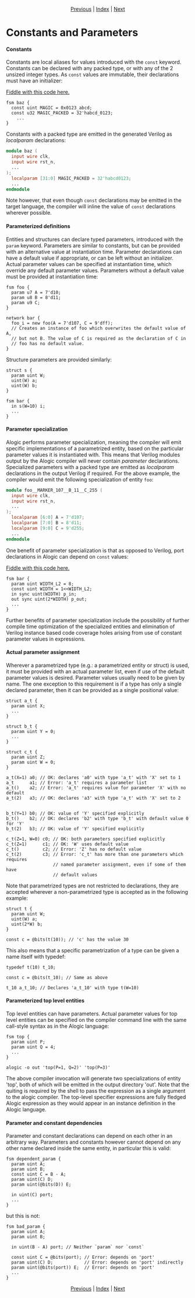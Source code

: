 <p align="center">
<a href="ports.md">Previous</a> |
<a href="index.md">Index</a> |
<a href="fsms.md">Next</a>
</p>

# Constants and Parameters

#### Constants

Constants are local aliases for values introduced with the `const`
keyword. Constants can be declared with any packed type, or with any of
the 2 unsized integer types. As `const` values are immutable, their
declarations must have an initializer:

<a href="http://afiddle.argondesign.com/?example=params_constants.alogic">Fiddle with this code here.</a>

```
fsm baz {
  const uint MAGIC = 0x0123_abcd;
  const u32 MAGIC_PACKED = 32'habcd_0123;
	...
}
```

Constants with a packed type are emitted in the generated Verilog as
_localparam_ declarations:

```verilog
module baz (
  input wire clk,
  input wire rst_n,
  ...
);
  localparam [31:0] MAGIC_PACKED = 32'habcd0123;
  ...
endmodule
```

Note however, that even though `const` declarations may be emitted in
the target language, the compiler will inline the value of `const`
declarations wherever possible.

#### Parameterized definitions

Entities and structures can declare typed parameters, introduced with the
`param` keyword. Parameters are similar to constants, but can be provided
with an alternative value at instantiation time. Parameter declarations can
have a default value if appropriate, or can be left without an
initializer. Actual parameter values can be specified at instantiation
time, which override any default parameter values. Parameters without a
default value must be provided at instantiation time:

```
fsm foo {
  param u7 A = 7'd10;
  param u8 B = 8'd11;
  param u9 C;
}

network bar {
  foo_i = new foo(A = 7'd107, C = 9'dff);
  // Creates an instance of foo which overwrites the default value of A,
  // but not B. The value of C is required as the declaration of C in
  // foo has no default value.
}
```

Structure parameters are provided similarly:

```
struct s {
  param uint W;
  uint(W) a;
  uint(W) b;
}

fsm bar {
  in s(W=10) i;
  ...
}
```

#### Parameter specialization

Alogic performs parameter specialization, meaning the compiler will emit
specific implementations of a parametrized entity, based on the
particular parameter values it is instantiated with. This means that
Verilog modules output by the Alogic compiler will never contain
_parameter_ declarations. Specialized parameters with a packed type are
emitted as _localparam_ declarations in the output Verilog if required.
For the above example, the compiler would emit the following specialization
of entity `foo`:

```verilog
module foo__MARKER_107__B_11__C_255 (
  input wire clk,
  input wire rst_n,
  ...
);
  localparam [6:0] A = 7'd107;
  localparam [7:0] B = 8'd11;
  localparam [9:0] C = 9'd255;
  ...
endmodule
```

One benefit of parameter specialization is that as opposed to Verilog,
port declarations in Alogic can depend on `const` values:

<a href="http://afiddle.argondesign.com/?example=params_port_declarations.alogic">Fiddle with this code here.</a>

```
fsm bar {
  param uint WIDTH_L2 = 8;
  const uint WIDTH = 1<<WIDTH_L2;
  in sync uint(WIDTH) p_in;
  out sync uint(2*WIDTH) p_out;
  ...
}
```

Further benefits of parameter specialization include the possibility of
further compile time optimization of the specialized entities and
elimination of Verilog instance based code coverage holes arising from
use of constant parameter values in expressions.

#### Actual parameter assignment

Wherever a parametrized type (e.g.: a parametrized entity or struct) is
used, it must be provided with an actual parameter list, even if use of
the default parameter values is desired. Parameter values usually need to
be given by name. The one exception to this requirement is if a type has
only a single declared parameter, then it can be provided as a single
positional value:

```
struct a_t {
  param uint X;
  ...
}

struct b_t {
  param uint Y = 0;
  ...
}

struct c_t {
  param uint Z;
  param uint W = 0;
}

a_t(X=1) a0; // OK: declares 'a0' with type 'a_t' with 'X' set to 1
a_t      a1; // Error: 'a_t' requires a parameter list
a_t()    a2; // Error: 'a_t' requires value for parameter 'X' with no default
a_t(2)   a3; // OK: declares 'a3' with type 'a_t' with 'X' set to 2


b_t(Y=1) b0; // OK: value of 'Y' specified explicitly
b_t()    b2; // OK: declares 'b2' with type 'b_t' with default value 0 for 'Y'
b_t(2)   b3; // OK: value of 'Y' specified explicitly

c_t(Z=1, W=0) c0; // OK: both parameters specified explicitly
c_t(Z=1)      c1; // OK: 'W' uses default value
c_t()         c2; // Error: 'Z' has no default value
c_t(2)        c3; // Error: 'c_t' has more than one parameters which requires
                  // named parameter assignment, even if some of them have
                  // default values
```

Note that parametrized types are not restricted to declarations, they are
accepted wherever a non-parametrized type is accepted as in the following
example:

```
struct t {
  param uint W;
  uint(W) a;
  uint(2*W) b;
}

const c = @bits(t(10)); // 'c' has the value 30
```

This also means that a specific parametrization of a type can be given
a name itself with typedef:

```
typedef t(10) t_10;

const c = @bits(t_10); // Same as above

t_10 a_t_10; // Declares 'a_t_10' with type t(W=10)
```

#### Parameterized top level entities

Top level entities can have parameters. Actual parameter values for top
level entities can be specified on the compiler command line with the
same call-style syntax as in the Alogic language:

```
fsm top {
  param uint P;
  param uint Q = 4;
  ...
}
```

```
alogic -o out 'top(P=1, Q=2)' 'top(P=3)'
```

The above compiler invocation will generate two specializations of entity
'top', both of which will be emitted in the output directory 'out'. Note
that the quiting is required by the shell to pass the expression as a
single argument to the alogic compiler. The top-level specifier expressions
are fully fledged Alogic expression as they would appear in an instance
definition in the Alogic language.

#### Parameter and constant dependencies

Parameter and constant declarations can depend on each other in an
arbitrary way. Parameters and constants however cannot depend on any other
name declared inside the same entity, in particular this is
valid:

```
fsm dependent_param {
  param uint A;
  param uint B;
  const uint C = B - A;
  param uint(C) D;
  param uint(@bits(D)) E;

  in uint(C) port;
  ...
}
```

but this is not:

```
fsm bad_param {
  param uint A;
  param uint B;

  in uint(B - A) port; // Neither `param` nor `const`

  const uint C = @bits(port); // Error: depends on 'port'
  param uint(C) D;            // Error: depends on 'port' indirectly
  param uint(@bits(port)) E;  // Error: depends on 'port'
  ...
}
```

<p align="center">
<a href="ports.md">Previous</a> |
<a href="index.md">Index</a> |
<a href="fsms.md">Next</a>
</p>

